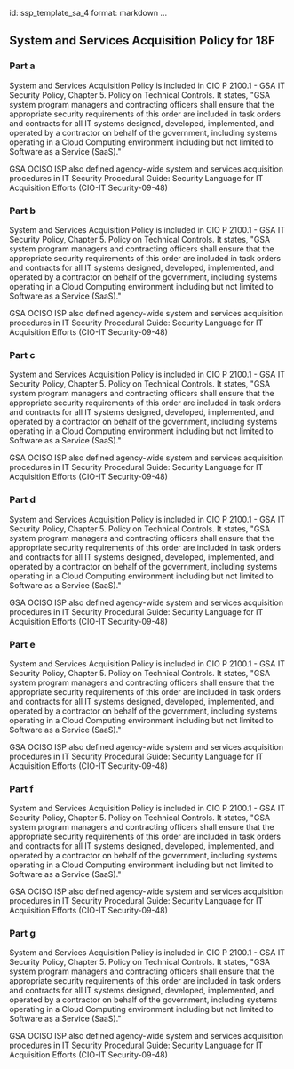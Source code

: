 id: ssp_template_sa_4
format: markdown
...
## System and Services Acquisition Policy for 18F

### Part a

System and Services Acquisition Policy is included in CIO P 2100.1 - GSA IT Security Policy, Chapter 5. Policy on Technical Controls.  It states, "GSA system program managers and contracting officers shall ensure that the appropriate security requirements of this order are included in task orders and contracts for all IT systems designed, developed, implemented, and operated by a contractor on behalf of the government, including systems operating in a Cloud Computing environment including but not limited to Software as a Service (SaaS)."

GSA OCISO ISP also defined agency-wide system and services acquisition procedures in IT Security Procedural Guide: Security Language for IT Acquisition Efforts (CIO-IT Security-09-48)

### Part b

System and Services Acquisition Policy is included in CIO P 2100.1 - GSA IT Security Policy, Chapter 5. Policy on Technical Controls.  It states, "GSA system program managers and contracting officers shall ensure that the appropriate security requirements of this order are included in task orders and contracts for all IT systems designed, developed, implemented, and operated by a contractor on behalf of the government, including systems operating in a Cloud Computing environment including but not limited to Software as a Service (SaaS)."

GSA OCISO ISP also defined agency-wide system and services acquisition procedures in IT Security Procedural Guide: Security Language for IT Acquisition Efforts (CIO-IT Security-09-48)

### Part c

System and Services Acquisition Policy is included in CIO P 2100.1 - GSA IT Security Policy, Chapter 5. Policy on Technical Controls.  It states, "GSA system program managers and contracting officers shall ensure that the appropriate security requirements of this order are included in task orders and contracts for all IT systems designed, developed, implemented, and operated by a contractor on behalf of the government, including systems operating in a Cloud Computing environment including but not limited to Software as a Service (SaaS)."

GSA OCISO ISP also defined agency-wide system and services acquisition procedures in IT Security Procedural Guide: Security Language for IT Acquisition Efforts (CIO-IT Security-09-48)

### Part d

System and Services Acquisition Policy is included in CIO P 2100.1 - GSA IT Security Policy, Chapter 5. Policy on Technical Controls.  It states, "GSA system program managers and contracting officers shall ensure that the appropriate security requirements of this order are included in task orders and contracts for all IT systems designed, developed, implemented, and operated by a contractor on behalf of the government, including systems operating in a Cloud Computing environment including but not limited to Software as a Service (SaaS)."

GSA OCISO ISP also defined agency-wide system and services acquisition procedures in IT Security Procedural Guide: Security Language for IT Acquisition Efforts (CIO-IT Security-09-48)

### Part e

System and Services Acquisition Policy is included in CIO P 2100.1 - GSA IT Security Policy, Chapter 5. Policy on Technical Controls.  It states, "GSA system program managers and contracting officers shall ensure that the appropriate security requirements of this order are included in task orders and contracts for all IT systems designed, developed, implemented, and operated by a contractor on behalf of the government, including systems operating in a Cloud Computing environment including but not limited to Software as a Service (SaaS)."

GSA OCISO ISP also defined agency-wide system and services acquisition procedures in IT Security Procedural Guide: Security Language for IT Acquisition Efforts (CIO-IT Security-09-48)

### Part f

System and Services Acquisition Policy is included in CIO P 2100.1 - GSA IT Security Policy, Chapter 5. Policy on Technical Controls.  It states, "GSA system program managers and contracting officers shall ensure that the appropriate security requirements of this order are included in task orders and contracts for all IT systems designed, developed, implemented, and operated by a contractor on behalf of the government, including systems operating in a Cloud Computing environment including but not limited to Software as a Service (SaaS)."

GSA OCISO ISP also defined agency-wide system and services acquisition procedures in IT Security Procedural Guide: Security Language for IT Acquisition Efforts (CIO-IT Security-09-48)

### Part g

System and Services Acquisition Policy is included in CIO P 2100.1 - GSA IT Security Policy, Chapter 5. Policy on Technical Controls.  It states, "GSA system program managers and contracting officers shall ensure that the appropriate security requirements of this order are included in task orders and contracts for all IT systems designed, developed, implemented, and operated by a contractor on behalf of the government, including systems operating in a Cloud Computing environment including but not limited to Software as a Service (SaaS)."

GSA OCISO ISP also defined agency-wide system and services acquisition procedures in IT Security Procedural Guide: Security Language for IT Acquisition Efforts (CIO-IT Security-09-48)
